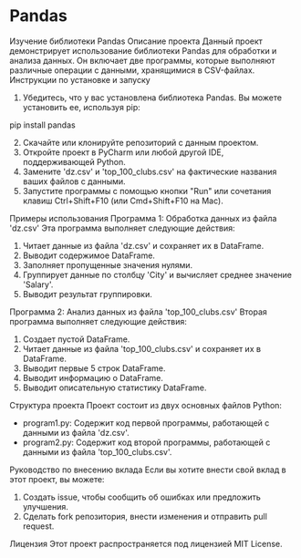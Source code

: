 # Pandas
 
Изучение библиотеки Pandas
Описание проекта
Данный проект демонстрирует использование библиотеки Pandas для обработки и анализа данных. Он включает две программы, которые выполняют различные операции с данными, хранящимися в CSV-файлах.
Инструкции по установке и запуску
1. Убедитесь, что у вас установлена библиотека Pandas. Вы можете установить ее, используя pip:

pip install pandas

2. Скачайте или клонируйте репозиторий с данным проектом.
3. Откройте проект в PyCharm или любой другой IDE, поддерживающей Python.
4. Замените 'dz.csv' и 'top_100_clubs.csv' на фактические названия ваших файлов с данными.
5. Запустите программы с помощью кнопки "Run" или сочетания клавиш Ctrl+Shift+F10 (или Cmd+Shift+F10 на Mac).


Примеры использования
Программа 1: Обработка данных из файла 'dz.csv'
Эта программа выполняет следующие действия:
1. Читает данные из файла 'dz.csv' и сохраняет их в DataFrame.
2. Выводит содержимое DataFrame.
3. Заполняет пропущенные значения нулями.
4. Группирует данные по столбцу 'City' и вычисляет среднее значение 'Salary'.
5. Выводит результат группировки.


Программа 2: Анализ данных из файла 'top_100_clubs.csv'
Вторая программа выполняет следующие действия:
1. Создает пустой DataFrame.
2. Читает данные из файла 'top_100_clubs.csv' и сохраняет их в DataFrame.
3. Выводит первые 5 строк DataFrame.
4. Выводит информацию о DataFrame.
5. Выводит описательную статистику DataFrame.


Структура проекта
Проект состоит из двух основных файлов Python:
- program1.py: Содержит код первой программы, работающей с данными из файла 'dz.csv'.
- program2.py: Содержит код второй программы, работающей с данными из файла 'top_100_clubs.csv'.


Руководство по внесению вклада
Если вы хотите внести свой вклад в этот проект, вы можете:
1. Создать issue, чтобы сообщить об ошибках или предложить улучшения.
2. Сделать fork репозитория, внести изменения и отправить pull request.


Лицензия
Этот проект распространяется под лицензией MIT License.